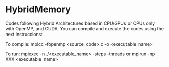 # HybridMemory
Codes following Hybrid Architectures based in CPU/GPUs or CPUs only with OpenMP, and CUDA.
You can compile and execute the codes using the next instruccions:

To compile: mpicc -fopenmp <source_code>.c -o  <executable_name>

To run: mpiexec -n <processors> ./<executable_name> -steps <steps> -threads <threads> or
mpirun -np XXX <executable_name>

